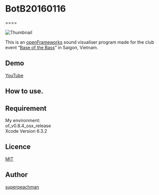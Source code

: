 # BotB20160116
====

![Thumbnail](https://raw.githubusercontent.com/wiki/superpeachman/BotB20160116/images/0.jpg)

This is an [openFrameworks](http://www.openframeworks.cc/) sound visualiser program made for the club event “[Base of the Bass](https://www.facebook.com/BaseOfTheBass?fref=ts)” in Saigon, Vietnam.    

## Demo

[YouTube](https://www.youtube.com/watch?v=YSqyPbferD0)

## How to use.

## Requirement

My environment:  
of_v0.8.4_osx_release  
Xcode Version 6.3.2  

## Licence

[MIT](https://github.com/tcnksm/tool/blob/master/LICENCE)

## Author

[superpeachman](https://github.com/superpeachman)
